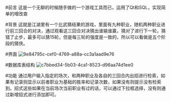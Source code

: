 #前言
这是一个无聊的时候随手做的一个游戏工具而已，运用了Qt和SQL，实现简单的增改查

#背景
这就是江湖里有一个比武猜结果的游戏，里面有九种职业，随机两种职业进行前三回合的对决，通过观看这三回合对决猜出谁输谁赢，猜对了进行下一轮，猜错了止步，最多可以猜15轮，但是每三轮的强度是一致的，所以可以看做是五个阶段的猜侠。

#界面
![9e84795c-cef0-4769-a88a-cc3a1aad9e76](https://github.com/user-attachments/assets/7a75db12-78da-4d93-b9c7-8ae7ede96c6c)

#数据库表结构
![c7bbed34-5b03-4ca1-8523-d96aa74d1ee0](https://github.com/user-attachments/assets/25e65d11-922f-4468-8f63-66b742a617c5)

#功能
通过用户输入指定的场次，和两种职业及各自的三回合内出招进行检索，如果有记录则显示以前者职业为基础的胜率和记录次数，如果没有则提示没有检索到。招式这些如果在当前场次当前职业有过的话，可以通过下拉框选择，没有则通过新增招式进行添加即可。